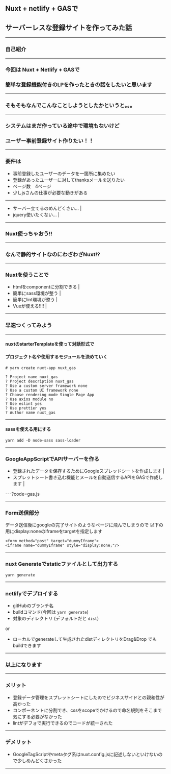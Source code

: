 ## Nuxt + netlify + GASで
## サーバーレスな登録サイトを作ってみた話



---

### 自己紹介

--- 

### 今回は Nuxt + Netlify + GASで
### 簡単な登録機能付きのLPを作ったときの話をしたいと思います

---

### そもそもなんでこんなことしようとしたかというと。。。

---

### システムはまだ作っている途中で環境もないけど
### ユーザー事前登録サイト作りたい！！

---

### 要件は

- 事前登録したユーザーのデータを一箇所に集めたい
- 登録があったユーザーに対してthanksメールを送りたい
- ページ数　4ページ
- 少しjsさんの仕事が必要な動きがある

---

- サーバー立てるのめんどくさい... |
- jquery使いたくない... |

---

### Nuxt使っちゃおう!!

---

### なんで静的サイトなのにわざわざNuxt!?

---

### Nuxtを使うことで

- htmlをcomponentに分割できる |
- 簡単にsass環境が整う |
- 簡単にlint環境が整う |
- Vueが使える!!!! |

---

### 早速つくってみよう

---

#### nuxtのstarterTemplateを使って対話形式で
#### プロジェクト名や使用するモジュールを決めていく
```
# yarn create nuxt-app nuxt_gas

? Project name nuxt_gas
? Project description nuxt_gas
? Use a custom server framework none
? Use a custom UI framework none
? Choose rendering mode Single Page App
? Use axios module no
? Use eslint yes
? Use prettier yes
? Author name nuxt_gas
```
---

#### sassを使える用にする
```
yarn add -D node-sass sass-loader
```

---

### GoogleAppScriptでAPIサーバーを作る

- 登録されたデータを保存するためにGoogleスプレッドシートを作成します |
- スプレットシート書き込む機能とメールを自動送信するAPIをGASで作成します |

---?code=gas.js

---

### Form送信部分

データ送信後にgoogleの完了サイトのようなページに飛んでしまうので
以下の用にdisplay:noneのiframeをtargetを指定します

```
<form method="post" target="dummyIframe">
<iframe name="dummyIframe" style="display:none;"/>
```

---

### nuxt Generateでstaticファイルとして出力する

```
yarn generate
```
---

### netlifyでデプロイする
- gitHubのブランチ名
- buildコマンド(今回は `yarn generate`)
- 対象のディレクトリ (デフォルトだと `dist`)

or 

- ローカルでgenerateして生成されたdistディレクトリをDrag&Drop でもbuildできます

---

### 以上になります

---

### メリット
- 登録データ管理をスプレットシートにしたのでビジネスサイドとの親和性が高かった
- コンポーネントに分割でき、cssをscopeでかけるので命名規則をそこまで気にする必要がなかった
- lintがデフォで実行できるのでコードが統一された

---

### デメリット
- GoogleTagScriptやmetaタグ系はnuxt.config.jsに記述しないといけないので少しめんどくさかった

---



